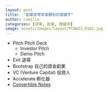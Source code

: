 ```yaml
---
layout: post
title:  "創業家常常會聽到的關鍵字"
author: camille
categories: [清單, 創業, 關鍵字]
image: assets/images/layout/PCNA23_0162.jpg
---
```


- Pitch 
    Pitch Deck
    - Investor Pitch
    - Demo Pitch
- Exit 退場
- Bootstrap 自己的資金創業
- VC (Venture Capital) 投資人
- Accelerate 孵化器
- [Convertible Notes](https://cornerstonevc.tw/vc-101-what-is-convertible-note/)
